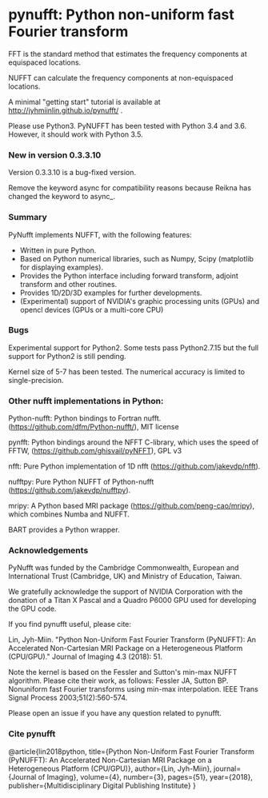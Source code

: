 # pynufft: Python non-uniform fast Fourier transform


FFT is the standard method that estimates the frequency components at equispaced locations.

NUFFT can calculate the frequency components at non-equispaced locations.

A minimal "getting start" tutorial is available at http://jyhmiinlin.github.io/pynufft/ .

Please use Python3. PyNUFFT has been tested with Python 3.4 and 3.6. However, it should work with Python 3.5. 


### New in version 0.3.3.10

Version 0.3.3.10 is a bug-fixed version. 

Remove the keyword async for compatibility reasons because Reikna has changed the keyword to async_.


### Summary

PyNufft implements NUFFT, with the following features:

- Written in pure Python.
- Based on Python numerical libraries, such as Numpy, Scipy (matplotlib for displaying examples).
- Provides the Python interface including forward transform, adjoint transform and other routines.
- Provides 1D/2D/3D examples for further developments.
- (Experimental) support of NVIDIA's graphic processing units (GPUs) and opencl devices (GPUs or a multi-core CPU)

### Bugs

Experimental support for Python2. Some tests pass Python2.7.15 but the full support for Python2 is still pending.

Kernel size of 5-7 has been tested. The numerical accuracy is limited to single-precision.  

### Other nufft implementations in Python:

Python-nufft: Python bindings to Fortran nufft. (https://github.com/dfm/Python-nufft/), MIT license

pynfft: Python bindings around the NFFT C-library, which uses the speed of FFTW, (https://github.com/ghisvail/pyNFFT), GPL v3

nfft: Pure Python implementation of 1D nfft (https://github.com/jakevdp/nfft). 

nufftpy: Pure Python NUFFT of Python-nufft (https://github.com/jakevdp/nufftpy). 

mripy: A Python based MRI package (https://github.com/peng-cao/mripy), which combines Numba and NUFFT.

BART provides a Python wrapper.

### Acknowledgements

PyNufft was funded by the Cambridge Commonwealth, European and International Trust (Cambridge, UK) and Ministry of Education, Taiwan. 

We gratefully acknowledge the support of NVIDIA Corporation with the donation of a Titan X Pascal and a Quadro P6000 GPU used for developing the GPU code. 

If you find pynufft useful, please cite:

Lin, Jyh-Miin. "Python Non-Uniform Fast Fourier Transform (PyNUFFT): An Accelerated Non-Cartesian MRI Package on a Heterogeneous Platform (CPU/GPU)." Journal of Imaging 4.3 (2018): 51.

Note the kernel is based on the Fessler and Sutton's min-max NUFFT algorithm. Please cite their work, as follows:
Fessler JA, Sutton BP. Nonuniform fast Fourier transforms using min-max interpolation. IEEE Trans Signal Process 2003;51(2):560-574.

Please open an issue if you have any question related to pynufft.

### Cite pynufft

@article{lin2018python,
  title={Python Non-Uniform Fast Fourier Transform (PyNUFFT): An Accelerated Non-Cartesian MRI Package on a Heterogeneous Platform (CPU/GPU)},
  author={Lin, Jyh-Miin},
  journal={Journal of Imaging},
  volume={4},
  number={3},
  pages={51},
  year={2018},
  publisher={Multidisciplinary Digital Publishing Institute}
}

